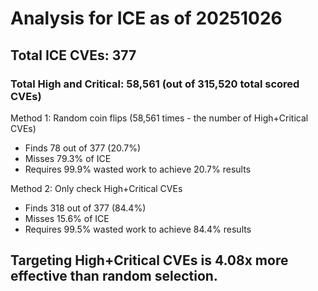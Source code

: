 # Analysis for ICE as of 20251026

## Total ICE CVEs: 377
### Total High and Critical: 58,561 (out of 315,520 total scored CVEs)

Method 1: Random coin flips (58,561 times - the number of High+Critical CVEs)
  - Finds 78 out of 377 (20.7%)
  - Misses 79.3% of ICE
  - Requires 99.9% wasted work to achieve 20.7% results

Method 2: Only check High+Critical CVEs
  - Finds 318 out of 377 (84.4%)
  - Misses 15.6% of ICE
  - Requires 99.5% wasted work to achieve 84.4% results

## Targeting High+Critical CVEs is 4.08x more effective than random selection.
